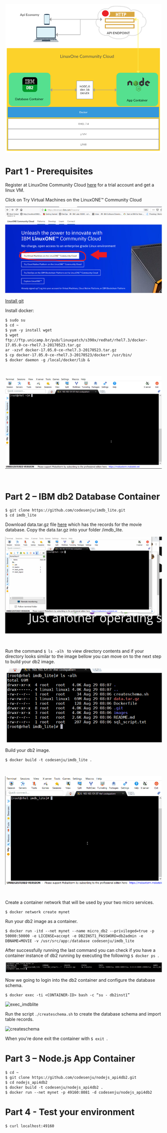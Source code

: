 ![Diagram](images/overview.png)

# Part 1 - Prerequisites
Register at LinuxOne Community Cloud  [here](https://developer.ibm.com/linuxone/) for a trial account and get a linux VM.

Click on Try Virtual Machines on the LinuxONE™ Community Cloud

![try](images/try.png)

[Install git](https://git-scm.com/downloads) 

Install docker:
```shell
$ sudo su
$ cd ~
$ yum -y install wget
$ wget ftp://ftp.unicamp.br/pub/linuxpatch/s390x/redhat/rhel7.3/docker-17.05.0-ce-rhel7.3-20170523.tar.gz
ar -xzvf docker-17.05.0-ce-rhel7.3-20170523.tar.gz
$ cp docker-17.05.0-ce-rhel7.3-20170523/docker* /usr/bin/
$ docker daemon -g /local/docker/lib &
```
<br>
<p align="center">
  <img src="images/gifs/installingdocker.gif">
</p>
<br>

# Part 2 – IBM db2 Database Container
```shell
$ git clone https://github.com/codesenju/imdb_lite.git
$ cd imdb_lite 
```
Download data.tar.gz file [here](https://mega.nz/#!BF0BRYAY!9vIGSwVtLU_FYtJf87WaxnAcrcaBHgJzDiGSInP359k) which has the records for the movie database.
Copy the data.tar.gz into your folder /imdb_lite.
<br>
<p align="center">
  <img src="images/gifs/mega.gif">
</p>
<br>

Run the command ``$ ls -alh `` to view directory contents and if your directory looks similar to the image bellow you can move on to the next step to build your db2 image.

![imdb_lite_dir](images/imdb_lite_dir.PNG)

Build your db2 image.
```shell
$ docker build -t codesenju/imdb_lite .
```
<br>
<p align="center">
  <img src="images/gifs/build.gif">
</p>
<br>

Create a container network that will be used by your two micro services.
```shell 
$ docker network create mynet
```
Run your db2 image as a container.
```shell
$ docker run -itd --net mynet --name micro_db2 --privileged=true -p 50000:50000 -e LICENSE=accept -e DB2INST1_PASSWORD=db2admin -e DBNAME=MOVIE -v /usr/src/app:/database codesenju/imdb_lite
```
After successfully running the last command you can check if you have a container instance of db2 running by executing the following ``$ docker ps ``.

 ![dockerps_imdblite](images/dockerps_imdblite.png)

Now we going to login into the db2 container and configure the database schema.
```shell
$ docker exec -ti <CONTAINER-ID> bash -c “su - db2inst1”
``` 
![exec_imdblite](images/exec_imdblite.png)

Run the script `` ./createschema.sh `` to create the database schema and import table records.

![createschema](images/createschema.png)

When you're done exit the container with ``$ exit ``.

# Part 3 – Node.js App Container 
```shell
$ cd ~
$ git clone https://github.com/codesenju/nodejs_api4db2.git
$ cd nodejs_api4db2
$ docker build -t codesenju/nodejs_api4db2 .
$ docker run --net mynet -p 49160:8081 -d codesenju/nodejs_api4db2
```
# Part 4 - Test your environment
```shell
$ curl localhost:49160
```

 
 
